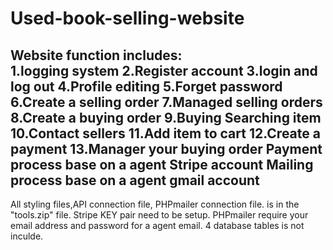 # Used-book-selling-website
Website function includes:  
1.logging system 
2.Register account 
3.login and log out 
4.Profile editing 
5.Forget password 
6.Create a selling order 
7.Managed selling orders 
8.Create a buying order
9.Buying Searching item 
10.Contact sellers 
11.Add item to cart 
12.Create a payment 
13.Manager your buying order
Payment process base on a agent Stripe account
Mailing process base on a agent gmail account
-------------------------------------------------------------------------------------------
All styling files,API connection file, PHPmailer connection file. is in the "tools.zip" file.
Stripe KEY pair need to be setup.
PHPmailer require your email address and password for a agent email.
4 database tables is not inculde.
